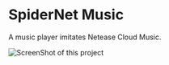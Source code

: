 # SpiderNet Music
A music player imitates Netease Cloud Music.

![ScreenShot of this project](https://github.com/piyell/NeteaseCloudMusic/blob/master/gif/screen.gif)
